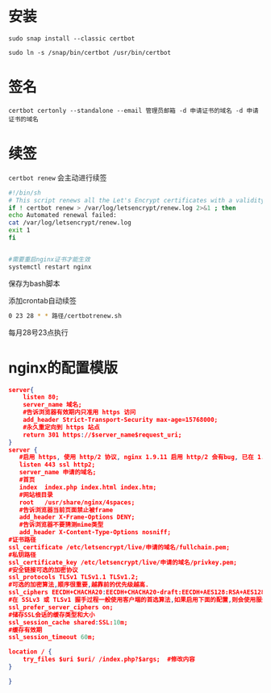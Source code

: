 <!--
 * @Description: Editor's info in the top of the file
 * @Author: p1ay8y3ar
 * @Date: 2021-08-08 22:06:57
 * @LastEditor: p1ay8y3ar
 * @LastEditTime: 2021-08-08 22:11:59
 * @Email: p1ay8y3ar@gmail.com
-->
# 安装
`sudo snap install --classic certbot`

`sudo ln -s /snap/bin/certbot /usr/bin/certbot`

# 签名 
`certbot certonly --standalone --email 管理员邮箱 -d 申请证书的域名 -d 申请证书的域名`

# 续签 
`certbot renew` 会主动进行续签 


```bash
#!/bin/sh
# This script renews all the Let's Encrypt certificates with a validity < 30 days
if ! certbot renew > /var/log/letsencrypt/renew.log 2>&1 ; then
echo Automated renewal failed:
cat /var/log/letsencrypt/renew.log
exit 1
fi


#需要重启nginx证书才能生效
systemctl restart nginx

```
保存为bash脚本

添加crontab自动续签

```bash
0 23 28 * * 路径/certbotrenew.sh
```
每月28号23点执行


# nginx的配置模版

``` json
server{
    listen 80;
    server_name 域名;
    #告诉浏览器有效期内只准用 https 访问
    add_header Strict-Transport-Security max-age=15768000;
    #永久重定向到 https 站点
    return 301 https://$server_name$request_uri;
}
server {
   #启用 https, 使用 http/2 协议, nginx 1.9.11 启用 http/2 会有bug, 已在 1.9.12 版本中修复.
   listen 443 ssl http2;
   server_name 申请的域名;
   #首页
   index  index.php index.html index.htm;
   #网站根目录
   root   /usr/share/nginx/4spaces;
   #告诉浏览器当前页面禁止被frame
   add_header X-Frame-Options DENY;
   #告诉浏览器不要猜测mime类型
   add_header X-Content-Type-Options nosniff;
#证书路径
ssl_certificate /etc/letsencrypt/live/申请的域名/fullchain.pem;
#私钥路径
ssl_certificate_key /etc/letsencrypt/live/申请的域名/privkey.pem;
#安全链接可选的加密协议
ssl_protocols TLSv1 TLSv1.1 TLSv1.2;
#可选的加密算法,顺序很重要,越靠前的优先级越高.
ssl_ciphers EECDH+CHACHA20:EECDH+CHACHA20-draft:EECDH+AES128:RSA+AES128:EECDH+AES256:RSA+AES256:EECDH+3DES:RSA+3DES:!MD5;
#在 SSLv3 或 TLSv1 握手过程一般使用客户端的首选算法,如果启用下面的配置,则会使用服务器端的首选算法.
ssl_prefer_server_ciphers on;
#储存SSL会话的缓存类型和大小
ssl_session_cache shared:SSL:10m;
#缓存有效期
ssl_session_timeout 60m;

location / {
    try_files $uri $uri/ /index.php?$args;  #修改内容
}

}
```
